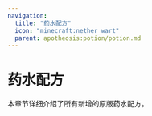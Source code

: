 ```yaml
---
navigation:
  title: "药水配方"
  icon: "minecraft:nether_wart"
  parent: apotheosis:potion/potion.md
---
```


# 药水配方

本章节详细介绍了所有新增的原版药水配方。

<SubPages />